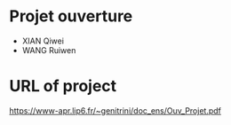 # Projet  ouverture

- XIAN Qiwei
- WANG Ruiwen


# URL of project
https://www-apr.lip6.fr/~genitrini/doc_ens/Ouv_Projet.pdf
